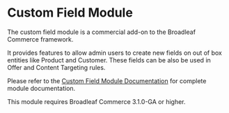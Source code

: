 Custom Field Module
===================

The custom field module is a commercial add-on to the Broadleaf Commerce framework.

It provides features to allow admin users to create new fields on out of box entities like Product and Customer. 
These fields can be also be used in Offer and Content Targeting rules.

Please refer to the [Custom Field Module Documentation](http://docs.broadleafcommerce.org/customfield/current) for complete module documentation.

This module requires Broadleaf Commerce 3.1.0-GA or higher. 
